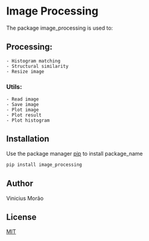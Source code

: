 # Image Processing

The package image_processing is used to:
## Processing:
	- Histogram matching
	- Structural similarity
	- Resize image
### Utils:
	- Read image
	- Save image
	- Plot image
	- Plot result
	- Plot histogram

## Installation

Use the package manager [pip](https://pip.pypa.io/en/stable/) to install package_name

```bash
pip install image_processing
```

## Author
Vinicius Morão

## License
[MIT](https://choosealicense.com/licenses/mit/)
